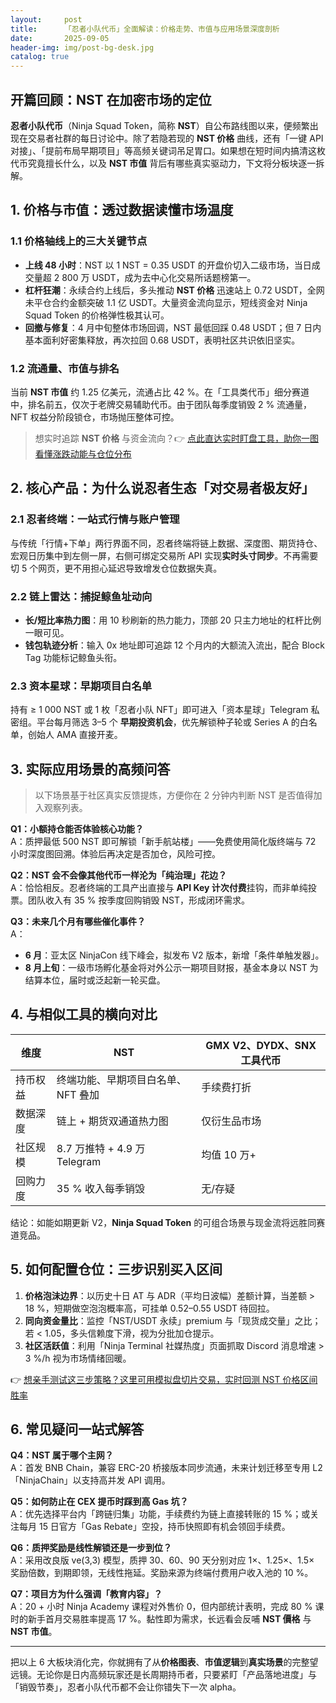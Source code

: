 ```yaml
---
layout:     post
title:      「忍者小队代币」全面解读：价格走势、市值与应用场景深度剖析
date:       2025-09-05
header-img: img/post-bg-desk.jpg
catalog: true
---
```


## 开篇回顾：NST 在加密市场的定位

**忍者小队代币**（Ninja Squad Token，简称 **NST**）自公布路线图以来，便频繁出现在交易者社群的每日讨论中。除了若隐若现的 **NST 价格** 曲线，还有「一键 API 对接」、「提前布局早期项目」等高频关键词吊足胃口。如果想在短时间内搞清这枚代币究竟擅长什么，以及 **NST 市值** 背后有哪些真实驱动力，下文将分板块逐一拆解。

## 1. 价格与市值：透过数据读懂市场温度

### 1.1 价格轴线上的三大关键节点
- **上线 48 小时**：NST 以 1 NST = 0.35 USDT 的开盘价切入二级市场，当日成交量超 2 800 万 USDT，成为去中心化交易所话题榜第一。
- **杠杆狂潮**：永续合约上线后，多头推动 **NST 价格** 迅速站上 0.72 USDT，全网未平仓合约金额突破 1.1 亿 USDT。大量资金流向显示，短线资金对 Ninja Squad Token 的价格弹性极其认可。
- **回撤与修复**：4 月中旬整体市场回调，NST 最低回踩 0.48 USDT；但 7 日内基本面利好密集释放，再次拉回 0.68 USDT，表明社区共识依旧坚实。

### 1.2 流通量、市值与排名
当前 **NST 市值** 约 1.25 亿美元，流通占比 42 %。在「工具类代币」细分赛道中，排名前五，仅次于老牌交易辅助代币。由于团队每季度销毁 2 % 流通量，NFT 权益分阶段锁仓，市场抛压整体可控。

> 想实时追踪 **NST 价格** 与资金流向？👉 [点此直达实时盯盘工具，助你一图看懂涨跌动能与仓位分布](https://okxdog.com/)

## 2. 核心产品：为什么说忍者生态「对交易者极友好」

### 2.1 忍者终端：一站式行情与账户管理
与传统「行情+下单」两行界面不同，忍者终端将链上数据、深度图、期货持仓、宏观日历集中到左侧一屏，右侧可绑定交易所 API 实现**实时头寸同步**。不再需要切 5 个网页，更不用担心延迟导致增发仓位数据失真。

### 2.2 链上雷达：捕捉鲸鱼址动向
- **长/短比率热力图**：用 10 秒刷新的热力能力，顶部 20 只主力地址的杠杆比例一眼可见。  
- **钱包轨迹分析**：输入 0x 地址即可追踪 12 个月内的大额流入流出，配合 Block Tag 功能标记鲸鱼头衔。

### 2.3 资本星球：早期项目白名单
持有 ≥ 1 000 NST 或 1 枚「忍者小队 NFT」即可进入「资本星球」Telegram 私密组。平台每月筛选 3–5 个 **早期投资机会**，优先解锁种子轮或 Series A 的白名单，创始人 AMA 直接开麦。

## 3. 实际应用场景的高频问答

> 以下场景基于社区真实反馈提炼，方便你在 2 分钟内判断 NST 是否值得加入观察列表。

**Q1：小额持仓能否体验核心功能？**  
A：质押最低 500 NST 即可解锁「新手航站楼」——免费使用简化版终端与 72 小时深度图回溯。体验后再决定是否加仓，风险可控。

**Q2：NST 会不会像其他代币一样沦为「纯治理」花边？**  
A：恰恰相反。忍者终端的工具产出直接与 **API Key 计次付费**挂钩，而非单纯投票。团队收入有 35 % 按季度回购销毁 NST，形成闭环需求。

**Q3：未来几个月有哪些催化事件？**  
A：  
- **6 月**：亚太区 NinjaCon 线下峰会，拟发布 V2 版本，新增「条件单触发器」。  
- **8 月上旬**：一级市场孵化基金将对外公示一期项目财报，基金本身以 NST 为结算本位，届时或泛起新一轮买盘。

## 4. 与相似工具的横向对比

| 维度 | NST | GMX V2、DYDX、SNX 工具代币 |
|---|---|---|
| 持币权益 | 终端功能、早期项目白名单、NFT 叠加 | 手续费打折 |
| 数据深度 | 链上 + 期货双通道热力图 | 仅衍生品市场 |
| 社区规模 | 8.7 万推特 + 4.9 万 Telegram | 均值 10 万+ |
| 回购力度 | 35 % 收入每季销毁 | 无/存疑 |

结论：如能如期更新 V2，**Ninja Squad Token** 的可组合场景与现金流将远胜同赛道竞品。

## 5. 如何配置仓位：三步识别买入区间

1. **价格泡沬边界**：以历史十日 AT 与 ADR（平均日波幅）差额计算，当差额 > 18 %，短期做空泡泡概率高，可挂单 0.52–0.55 USDT 待回拉。  
2. **同向资金量比**：监控「NST/USDT 永续」premium 与「现货成交量」之比；若 < 1.05，多头信赖度下滑，视为分批加仓提示。  
3. **社区活跃值**：利用「Ninja Terminal 社媒热度」页面抓取 Discord 消息增速 > 3 %/h 视为市场情绪回暖。

👉 [想亲手测试这三步策略？这里可用模拟盘切片交易，实时回测 NST 价格区间胜率](https://okxdog.com/)

## 6. 常见疑问一站式解答

**Q4：NST 属于哪个主网？**  
A：首发 BNB Chain，兼容 ERC-20 桥接版本同步流通，未来计划迁移至专用 L2「NinjaChain」以支持高并发 API 调用。

**Q5：如何防止在 CEX 提币时踩到高 Gas 坑？**  
A：优先选择平台内「跨链归集」功能，手续费约为链上直接转账的 15 %；或关注每月 15 日官方「Gas Rebate」空投，持币快照即有机会领回手续费。

**Q6：质押奖励是线性解锁还是一步到位？**  
A：采用改良版 ve(3,3) 模型，质押 30、60、90 天分别对应 1×、1.25×、1.5× 奖励倍数，到期即领，无线性拖延。奖励来源为终端付费用户收入池的 10 %。

**Q7：项目方为什么强调「教育内容」？**  
A：20 + 小时 Ninja Academy 课程对外售价 0，但内部统计表明，完成 80 % 课时的新手首月交易胜率提高 17 %。黏性即为需求，长远看会反哺 **NST 價格** 与 **NST 市值**。

---

把以上 6 大板块消化完，你就拥有了从**价格图表**、**市值逻辑**到**真实场景**的完整望远镜。无论你是日内高频玩家还是长周期持币者，只要紧盯「产品落地进度」与「销毁节奏」，忍者小队代币都不会让你错失下一次 alpha。
